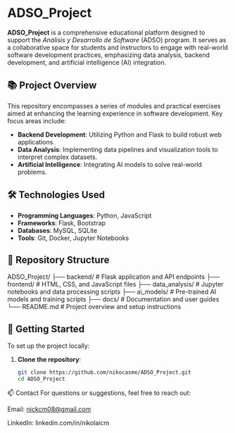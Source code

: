 # ADSO_Project

**ADSO_Project** is a comprehensive educational platform designed to support the *Análisis y Desarrollo de Software* (ADSO) program. It serves as a collaborative space for students and instructors to engage with real-world software development practices, emphasizing data analysis, backend development, and artificial intelligence (AI) integration.

## 📚 Project Overview

This repository encompasses a series of modules and practical exercises aimed at enhancing the learning experience in software development. Key focus areas include:

- **Backend Development**: Utilizing Python and Flask to build robust web applications.
- **Data Analysis**: Implementing data pipelines and visualization tools to interpret complex datasets.
- **Artificial Intelligence**: Integrating AI models to solve real-world problems.

## 🛠️ Technologies Used

- **Programming Languages**: Python, JavaScript
- **Frameworks**: Flask, Bootstrap
- **Databases**: MySQL, SQLite
- **Tools**: Git, Docker, Jupyter Notebooks

## 📁 Repository Structure

ADSO_Project/
├── backend/ # Flask application and API endpoints
├── frontend/ # HTML, CSS, and JavaScript files
├── data_analysis/ # Jupyter notebooks and data processing scripts
├── ai_models/ # Pre-trained AI models and training scripts
├── docs/ # Documentation and user guides
└── README.md # Project overview and setup instructions

## 🚀 Getting Started

To set up the project locally:

1. **Clone the repository**:
   ```bash
   git clone https://github.com/nikocasme/ADSO_Project.git
   cd ADSO_Project
📫 Contact
For questions or suggestions, feel free to reach out:

Email: nickcm08@gmail.com

LinkedIn: linkedin.com/in/nikolaicm

